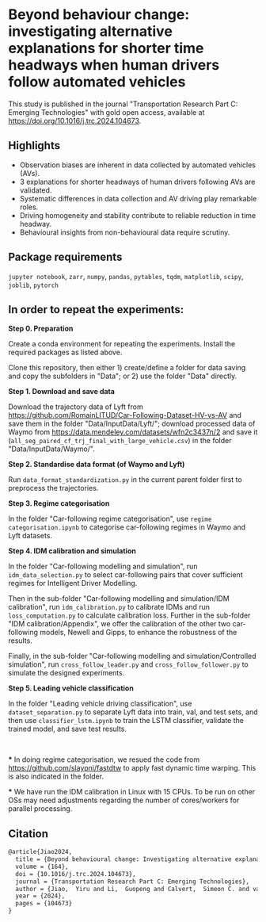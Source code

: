 # Beyond behaviour change: investigating alternative explanations for shorter time headways when human drivers follow automated vehicles
This study is published in the journal "Transportation Research Part C: Emerging Technologies" with gold open access, available at <https://doi.org/10.1016/j.trc.2024.104673>.

## Highlights
- Observation biases are inherent in data collected by automated vehicles (AVs).
- 3 explanations for shorter headways of human drivers following AVs are validated.
- Systematic differences in data collection and AV driving play remarkable roles.
- Driving homogeneity and stability contribute to reliable reduction in time headway.
- Behavioural insights from non-behavioural data require scrutiny.

## Package requirements
`jupyter notebook`, `zarr`, `numpy`, `pandas`, `pytables`, `tqdm`, `matplotlib`, `scipy`, `joblib`, `pytorch`

## In order to repeat the experiments:

__Step 0. Preparation__

Create a conda environment for repeating the experiments. Install the required packages as listed above.

Clone this repository, then either 1) create/define a folder for data saving and copy the subfolders in "Data"; or 2) use the folder "Data" directly.

__Step 1. Download and save data__

Download the trajectory data of Lyft from <https://github.com/RomainLITUD/Car-Following-Dataset-HV-vs-AV> and save them in the folder "Data/InputData/Lyft/"; download processed data of Waymo from <https://data.mendeley.com/datasets/wfn2c3437n/2> and save it (`all_seg_paired_cf_trj_final_with_large_vehicle.csv`) in the folder "Data/InputData/Waymo/".

__Step 2. Standardise data format (of Waymo and Lyft)__ 

Run `data_format_standardization.py` in the current parent folder first to preprocess the trajectories.

__Step 3. Regime categorisation__ 

In the folder "Car-following regime categorisation", use `regime categorisation.ipynb` to categorise car-following regimes in Waymo and Lyft datasets.

__Step 4. IDM calibration and simulation__ 

In the folder "Car-following modelling and simulation", run `idm_data_selection.py` to select car-following pairs that cover sufficient regimes for Intelligent Driver Modelling.

Then in the sub-folder "Car-following modelling and simulation/IDM calibration", run `idm_calibration.py` to calibrate IDMs and run `loss_computation.py` to calculate calibration loss. Further in the sub-folder "IDM calibration/Appendix", we offer the calibration of the other two car-following models, Newell and Gipps, to enhance the robustness of the results.

Finally, in the sub-folder "Car-following modelling and simulation/Controlled simulation", run `cross_follow_leader.py` and `cross_follow_follower.py` to simulate the designed experiments.

__Step 5. Leading vehicle classification__ 

In the folder "Leading vehicle driving classification", use `dataset_separation.py` to separate Lyft data into train, val, and test sets, and then use `classifier_lstm.ipynb` to train the LSTM classifier, validate the trained model, and save test results.

<br />

__*__ In doing regime categorisation, we resued the code from <https://github.com/slaypni/fastdtw> to apply fast dynamic time warping. This is also indicated in the folder.

__*__ We have run the IDM calibration in Linux with 15 CPUs. To be run on other OSs may need adjustments regarding the number of cores/workers for parallel processing.


## Citation
````latex
@article{Jiao2024,
  title = {Beyond behavioural change: Investigating alternative explanations for shorter time headways when human drivers follow automated vehicles},
  volume = {164},
  doi = {10.1016/j.trc.2024.104673},
  journal = {Transportation Research Part C: Emerging Technologies},
  author = {Jiao,  Yiru and Li,  Guopeng and Calvert,  Simeon C. and van Cranenburgh,  Sander and van Lint,  Hans},
  year = {2024},
  pages = {104673}
}
````

